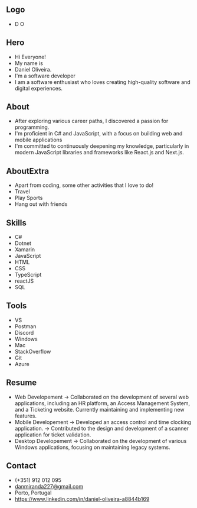 ## Logo

- D O

## Hero

- Hi Everyone!
- My name is
- Daniel Oliveira.
- I'm a software developer
- I am a software enthusiast who loves creating high-quality software and digital experiences.

## About

- After exploring various career paths, I discovered a passion for programming.
- I'm proficient in C# and JavaScript, with a focus on building web and mobile applications
- I'm committed to continuously deepening my knowledge, particularly in modern JavaScript libraries and frameworks like React.js and Next.js.

## AboutExtra

- Apart from coding, some other activities that I love to do!
- Travel
- Play Sports
- Hang out with friends

## Skills

- C#
- Dotnet
- Xamarin
- JavaScript
- HTML
- CSS
- TypeScript
- reactJS
- SQL

## Tools

- VS
- Postman
- Discord
- Windows
- Mac
- StackOverflow
- Git
- Azure

## Resume

- Web Developement
  -> Collaborated on the development of several web applications, including an HR platform, an Access Management System, and a Ticketing website. Currently maintaining and implementing new features.
- Mobile Developement
  -> Developed an access control and time clocking application.
  -> Contributed to the design and development of a scanner application for ticket validation.
- Desktop Developement
  -> Collaborated on the development of various Windows applications, focusing on maintaining legacy systems.

## Contact

- (+351) 912 012 095
- danmiranda227@gmail.com
- Porto, Portugal
- https://www.linkedin.com/in/daniel-oliveira-a8844b169
